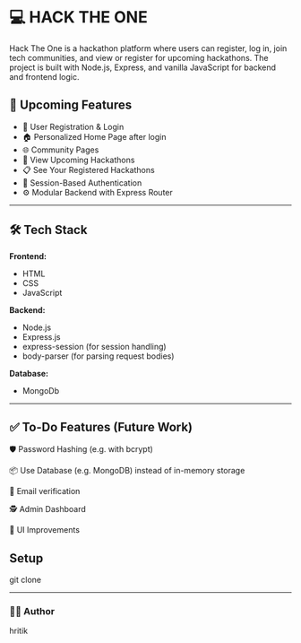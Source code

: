 # 💻 HACK THE ONE

Hack The One is a hackathon platform where users can register, log in, join tech communities, and view or register for upcoming hackathons. The project is built with Node.js, Express, and vanilla JavaScript for backend and frontend logic.

## 🚀 Upcoming Features

- 🔐 User Registration & Login
- 🏠 Personalized Home Page after login
- 🌐 Community Pages
- 📅 View Upcoming Hackathons
- 📋 See Your Registered Hackathons
- 🧠 Session-Based Authentication
- ⚙️ Modular Backend with Express Router

---

## 🛠️ Tech Stack

**Frontend:**
- HTML
- CSS
- JavaScript 

**Backend:**
- Node.js
- Express.js
- express-session (for session handling)
- body-parser (for parsing request bodies)

**Database:**
- MongoDb

---

## ✅ To-Do Features (Future Work)

🛡️ Password Hashing (e.g. with bcrypt)

📦 Use Database (e.g. MongoDB) instead of in-memory storage

📧 Email verification

🕵️ Admin Dashboard

🎨 UI Improvements

## Setup 
  git clone



---

### 🙋‍♂️ Author

hritik 

